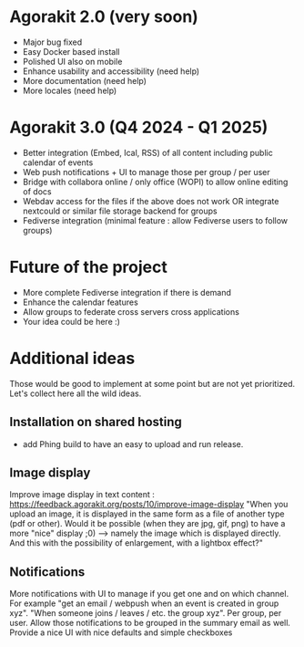 # Agorakit 2.0 (very soon)

- Major bug fixed
- Easy Docker based install
- Polished UI also on mobile
- Enhance usability and accessibility (need help)
- More documentation (need help)
- More locales (need help)

# Agorakit 3.0 (Q4 2024 - Q1 2025)

- Better integration (Embed, Ical, RSS) of all content including public calendar of events
- Web push notifications + UI to manage those per group / per user
- Bridge with collabora online / only office (WOPI) to allow online editing of docs
- Webdav access for the files if the above does not work OR integrate nextcould or similar file storage backend for groups
- Fediverse integration (minimal feature : allow Fediverse users to follow groups)

# Future of the project

- More complete Fediverse integration if there is demand
- Enhance the calendar features
- Allow groups to federate cross servers cross applications
- Your idea could be here :)



# Additional ideas 
Those would be good to implement at some point but are not yet prioritized. Let's collect here all the wild ideas.

## Installation on shared hosting
- add Phing build to have an easy to upload and run release.

## Image display
Improve image display in text content : https://feedback.agorakit.org/posts/10/improve-image-display
"When you upload an image, it is displayed in the same form as a file of another type (pdf or other).
Would it be possible (when they are jpg, gif, png) to have a more "nice" display ;0) --> namely the image which is displayed directly.
And this with the possibility of enlargement, with a lightbox effect?"

## Notifications
More notifications with UI to manage if you get one and on which channel. For example "get an email / webpush when an event is created in group xyz". "When someone joins / leaves / etc. the group xyz". Per group, per user. Allow those notifications to be grouped in the summary email as well. Provide a nice UI with nice defaults and simple checkboxes